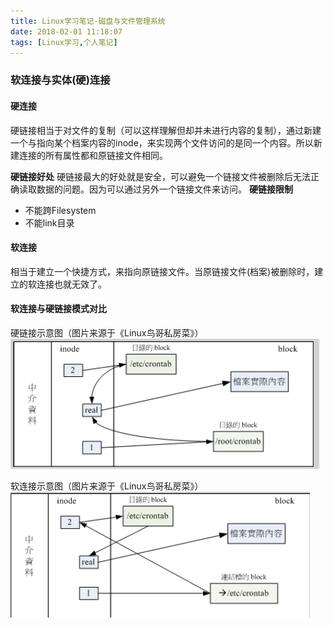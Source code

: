 ```yaml
---
title: Linux学习笔记-磁盘与文件管理系统
date: 2018-02-01 11:18:07
tags: [Linux学习,个人笔记]
---
```

### 软连接与实体(硬)连接

#### 硬连接

硬链接相当于对文件的复制（可以这样理解但却并未进行内容的复制），通过新建一个与指向某个档案内容的inode，来实现两个文件访问的是同一个内容。所以新建连接的所有属性都和原链接文件相同。

**硬链接好处**
硬链接最大的好处就是安全，可以避免一个链接文件被删除后无法正确读取数据的问题。因为可以通过另外一个链接文件来访问。
**硬链接限制**

- 不能跨Filesystem
- 不能link目录


#### 软连接

相当于建立一个快捷方式，来指向原链接文件。当原链接文件(档案)被删除时，建立的软连接也就无效了。

#### 软连接与硬链接模式对比

硬链接示意图（图片来源于《Linux鸟哥私房菜》）
![hard link](/img/linux_hard_link.png)

软连接示意图（图片来源于《Linux鸟哥私房菜》）
![symbolic link](/img/linux_symoblic_link.png)
